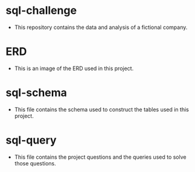 # sql-challenge
- This repository contains the data and analysis of a fictional company.

# ERD
- This is an image of the ERD used in this project.

# sql-schema
- This file contains the schema used to construct the tables used in this project.
  
# sql-query
- This file contains the project questions and the queries used to solve those questions.
